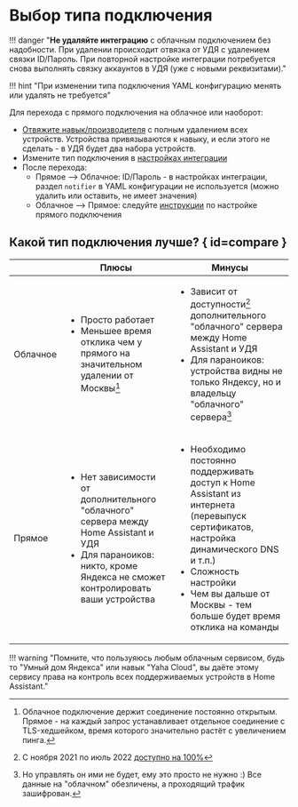 # Выбор типа подключения
!!! danger "**Не удаляйте интеграцию** с облачным подключением без надобности. При удалении происходит отвязка от УДЯ с удалением связки ID/Пароль. При повторной настройке интеграции потребуется снова выполнять связку аккаунтов в УДЯ (уже с новыми реквизитами)."

!!! hint "При изменении типа подключения YAML конфигурацию менять или удалять не требуется"

Для перехода с прямого подключения на облачное или наоборот:

* [Отвяжите навык/производителя](../quasar.md#unlink) с полным удалением всех устройств. Устройства привязываются к навыку, и если этого не сделать - в УДЯ будет два набора устройств.
* Измените тип подключения в [настройках интеграции](./getting-started.md#gui)
* После перехода:
    * Прямое --> Облачное: ID/Пароль - в настройках интеграции, раздел `notifier` в YAML конфигурации не используется (можно удалить или оставить, не имеет значения)
    * Облачное --> Прямое: следуйте [инструкции](../advanced/direct-connection.md) по настройке прямого подключения 

## Какой тип подключения лучше? { id=compare }

|          | Плюсы                                                                                                                                                                                     | Минусы                                                                                                                                                                                                                                                         |
|----------|-------------------------------------------------------------------------------------------------------------------------------------------------------------------------------------------|----------------------------------------------------------------------------------------------------------------------------------------------------------------------------------------------------------------------------------------------------------------|
| Облачное | <ul><li>Просто работает</li><li>Меньшее время отклика чем у прямого на значительном удалении от Москвы[^1]</li></ul>                                                                      | <ul><li>Зависит от доступности[^2] дополнительного "облачного" сервера между Home Assistant и УДЯ</li><li>Для параноиков: устройства видны не только Яндексу, но и владельцу "облачного" сервера[^3]</li></ul>                                                 |
| Прямое   | <ul><li>Нет зависимости от дополнительного "облачного" сервера между Home Assistant и УДЯ</li><li>Для параноиков: никто, кроме Яндекса не сможет контролировать ваши устройства</li></ul> | <ul><li>Необходимо постоянно поддерживать доступ к Home Assistant из интернета (перевыпуск сертификатов, настройка динамического DNS и т.п.)</li><li>Сложность настройки</li><li>Чем вы дальше от Москвы - тем больше будет время отклика на команды</li></ul> | 

!!! warning "Помните, что пользуяюсь любым облачным сервисом, будь то "Умный дом Яндекса" или навык "Yaha Cloud", вы даёте этому сервису права на контроль всех поддерживаемых устройств в Home Assistant."

[^1]: Облачное подключение держит соединение постоянно открытым. Прямое - на каждый запрос устанавливает отдельное соединение с TLS-хедшейком, время которого значительно растёт с увеличением пинга.
[^2]: С ноября 2021 по июль 2022 [доступно на 100%](https://stats.uptimerobot.com/QX83nsXBWW)
[^3]: Но управлять он ими не будет, ему это просто не нужно :) Все данные на "облачном" обезличены, а проходящий трафик зашифрован.
